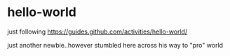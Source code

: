 # hello-world
just following https://guides.github.com/activities/hello-world/

just another newbie..however stumbled here across his way to "pro" world
